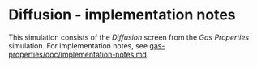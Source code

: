 # Diffusion - implementation notes

This simulation consists of the _Diffusion_ screen from the _Gas Properties_ simulation. For implementation notes,
see [gas-properties/doc/implementation-notes.md](https://github.com/phetsims/gas-properties/blob/main/doc/implementation-notes.md).
